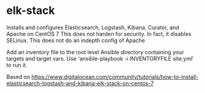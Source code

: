 # elk-stack
Installs and configures Elasticsearch, Logstash, Kibana, Curator, and Apache on CentOS 7 
This does not harden for security. In fact, it disables SELinux.
This does not do an indepth config of Apache

Add an inventory file to the root level Ansible directory containing your targets and target vars.
Use 'ansible-playbook -i INVENTORYFILE site.yml' to run it.

Based on https://www.digitalocean.com/community/tutorials/how-to-install-elasticsearch-logstash-and-kibana-elk-stack-on-centos-7
